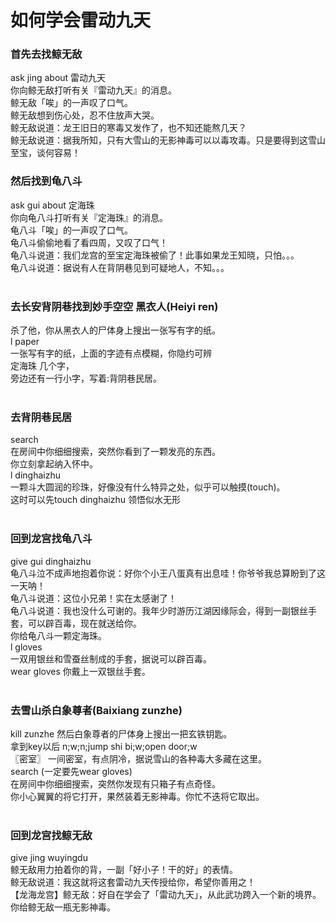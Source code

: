 # 如何学会雷动九天

### 首先去找鲸无敌
ask jing about 雷动九天<br>
你向鲸无敌打听有关『雷动九天』的消息。<br>
鲸无敌「唉」的一声叹了口气。<br>
鲸无敌想到伤心处，忍不住放声大哭。<br>
鲸无敌说道：龙王旧日的寒毒又发作了，也不知还能熬几天？<br>
鲸无敌说道：据我所知，只有大雪山的无影神毒可以以毒攻毒。只是要得到这雪山至宝，谈何容易！<br>

### 然后找到龟八斗
ask gui about 定海珠<br>
你向龟八斗打听有关『定海珠』的消息。<br>
龟八斗「唉」的一声叹了口气。<br>
龟八斗偷偷地看了看四周，又叹了口气！<br>
龟八斗说道：我们龙宫的至宝定海珠被偷了！此事如果龙王知晓，只怕。。。<br>
龟八斗说道：据说有人在背阴巷见到可疑地人，不知。。。<br>
<br>
### 去长安背阴巷找到妙手空空 黑衣人(Heiyi ren)<br>
杀了他，你从黑衣人的尸体身上搜出一张写有字的纸。<br>
l paper<br>
一张写有字的纸，上面的字迹有点模糊，你隐约可辨<br>
             定海珠  几个字，<br>
             旁边还有一行小字，写着:背阴巷民居。<br>
<br>
### 去背阴巷民居
search<br>
在房间中你细细搜索，突然你看到了一颗发亮的东西。<br>
你立刻拿起纳入怀中。<br>
l dinghaizhu<br>
一颗斗大圆润的珍珠，好像没有什么特异之处，似乎可以触摸(touch)。<br>
这时可以先touch dinghaizhu 领悟似水无形<br>
<br>
### 回到龙宫找龟八斗
give gui dinghaizhu<br>
龟八斗泣不成声地抱着你说：好你个小王八蛋真有出息哇！你爷爷我总算盼到了这一天呐！<br>
龟八斗说道：这位小兄弟！实在太感谢了！<br>
龟八斗说道：我也没什么可谢的。我年少时游历江湖因缘际会，得到一副银丝手套，可以辟百毒，现在就送给你。<br>
你给龟八斗一颗定海珠。<br>
l gloves<br>
一双用银丝和雪蚕丝制成的手套，据说可以辟百毒。<br>
wear gloves 你戴上一双银丝手套。<br>
<br>
### 去雪山杀白象尊者(Baixiang zunzhe)<br>
kill zunzhe 然后白象尊者的尸体身上搜出一把玄铁钥匙。<br>
拿到key以后 n;w;n;jump shi bi;w;open door;w<br>
〖密室〗   一间密室，有点阴冷，据说雪山的各种毒大多藏在这里。<br>
search (一定要先wear gloves)<br>
在房间中你细细搜索，突然你发现有只箱子有点奇怪。<br>
你小心翼翼的将它打开，果然装着无影神毒。你忙不迭将它取出。<br>
<br>
### 回到龙宫找鲸无敌
give jing wuyingdu<br>
鲸无敌用力拍着你的背，一副「好小子！干的好」的表情。<br>
鲸无敌说道：我这就将这套雷动九天传授给你，希望你善用之！<br>
【龙海龙宫】鲸无敌：好自在学会了「雷动九天」，从此武功跨入一个新的境界。<br>
你给鲸无敌一瓶无影神毒。<br>
<br>
